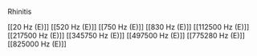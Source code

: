 Rhinitis

[[20 Hz (E)]]
[[520 Hz (E)]]
[[750 Hz (E)]]
[[830 Hz (E)]]
[[112500 Hz (E)]]
[[217500 Hz (E)]]
[[345750 Hz (E)]]
[[497500 Hz (E)]]
[[775280 Hz (E)]]
[[825000 Hz (E)]]